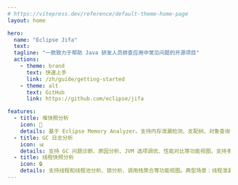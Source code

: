```yaml
---
# https://vitepress.dev/reference/default-theme-home-page
layout: home

hero:
  name: "Eclipse Jifa"
  text:
  tagline: "一款致力于帮助 Java 研发人员排查应用中常见问题的开源项目"
  actions:
    - theme: brand
      text: 快速上手
      link: /zh/guide/getting-started
    - theme: alt
      text: GitHub
      link: https://github.com/eclipse/jifa

features:
  - title: 堆快照分析
    icon: 🔬
    details: 基于 Eclipse Memory Analyzer。支持内存泄漏检测、支配树、对象查询语言（OQL/Calcite SQL）等常用功能视图。典型场景：OOM、Full GC。
  - title: GC 日志分析
    icon: 📊
    details: 支持 GC 问题诊断、原因分析、JVM 选项调优、性能对比等功能视图，支持多种 GC 算法，如 G1、CMS、ZGC 等。典型场景：长时间暂停、RT 不稳定。
  - title: 线程快照分析
    icon: 🔒
    details: 支持线程和线程池分析、锁分析、调用栈聚合等功能视图。典型场景：线程泄漏、死锁。
---
```


